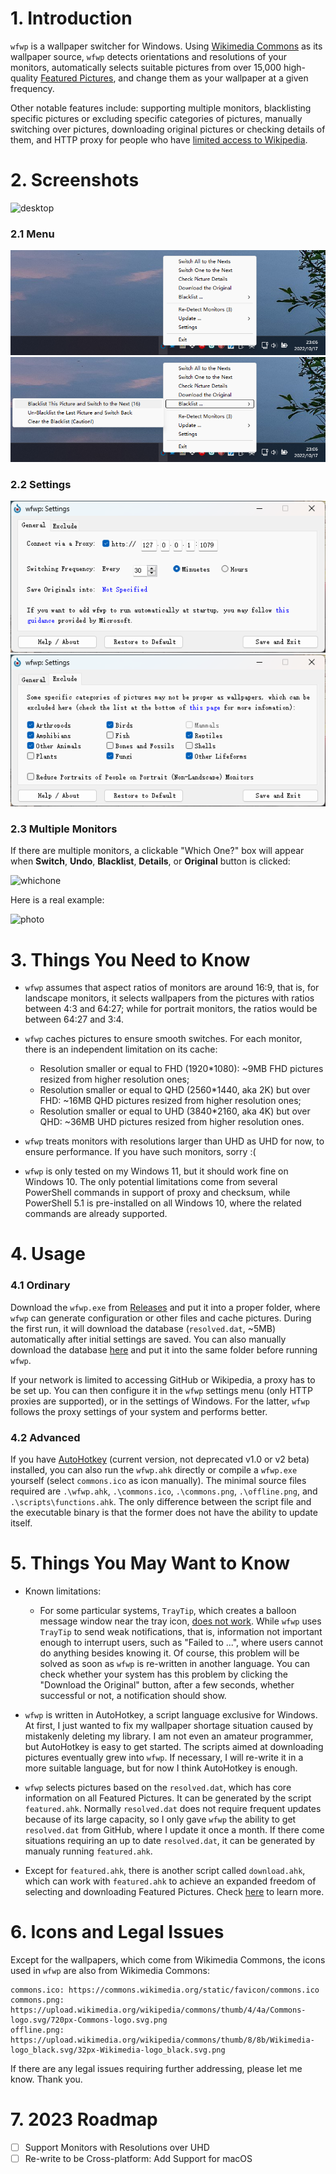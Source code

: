 # 1. Introduction

`wfwp` is a wallpaper switcher for Windows. Using [Wikimedia Commons](https://commons.wikimedia.org/wiki/Main_Page) as its wallpaper source, `wfwp` detects orientations and resolutions of your monitors, automatically selects suitable pictures from over 15,000 high-quality [Featured Pictures](https://commons.wikimedia.org/wiki/Commons:Featured_pictures), and change them as your wallpaper at a given frequency.

Other notable features include: supporting multiple monitors, blacklisting specific pictures or excluding specific categories of pictures, manually switching over pictures, downloading original pictures or checking details of them, and HTTP proxy for people who have [limited access to Wikipedia](https://en.wikipedia.org/wiki/Censorship_of_Wikipedia).

# 2. Screenshots

![desktop](/screenshots/1.png)

### 2.1 Menu

![menu](/screenshots/2.png)![blacklist](/screenshots/3.png)

### 2.2 Settings

![general](/screenshots/4.png)![exclude](/screenshots/5.png)

### 2.3 Multiple Monitors

If there are multiple monitors, a clickable "Which One?" box will appear when **Switch**, **Undo**, **Blacklist**, **Details**, or **Original** button is clicked:

![whichone](/screenshots/6.png)

Here is a real example:

![photo](/screenshots/7.png)

# 3. Things You Need to Know

- `wfwp` assumes that aspect ratios of monitors are around 16:9, that is, for landscape monitors, it selects wallpapers from the pictures with ratios between 4:3 and 64:27; while for portrait monitors, the ratios would be between 64:27 and 3:4.

- `wfwp` caches pictures to ensure smooth switches. For each monitor, there is an independent limitation on its cache:
  - Resolution smaller or equal to FHD (1920*1080): ~9MB FHD pictures resized from higher resolution ones;
  - Resolution smaller or equal to QHD (2560*1440, aka 2K) but over FHD: ~16MB QHD pictures resized from higher resolution ones;
  - Resolution smaller or equal to UHD (3840*2160, aka 4K) but over QHD: ~36MB UHD pictures resized from higher resolution ones.

- `wfwp` treats monitors with resolutions larger than UHD as UHD for now, to ensure performance. If you have such monitors, sorry :(

- `wfwp` is only tested on my Windows 11, but it should work fine on Windows 10. The only potential limitations come from several PowerShell commands in support of proxy and checksum, while PowerShell 5.1 is pre-installed on all Windows 10, where the related commands are already supported.

# 4. Usage

### 4.1 Ordinary

Download the `wfwp.exe` from [Releases](https://github.com/fjn308/wfwp/releases) and put it into a proper folder, where `wfwp` can generate configuration or other files and cache pictures. During the first run, it will download the database (`resolved.dat`, ~5MB) automatically after initial settings are saved. You can also manually download the database [here](https://raw.githubusercontent.com/fjn308/wfwp/main/upload/resolved.dat) and put it into the same folder before running `wfwp`.

If your network is limited to accessing GitHub or Wikipedia, a proxy has to be set up. You can then configure it in the `wfwp` settings menu (only HTTP proxies are supported), or in the settings of Windows. For the latter, `wfwp` follows the proxy settings of your system and performs better.

### 4.2 Advanced

If you have [AutoHotkey](https://www.autohotkey.com/) (current version, not deprecated v1.0 or v2 beta) installed, you can also run the `wfwp.ahk` directly or compile a `wfwp.exe` yourself (select `commons.ico` as icon manually). The minimal source files required are `.\wfwp.ahk`, `.\commons.ico`, `.\commons.png`, `.\offline.png`, and `.\scripts\functions.ahk`. The only difference between the script file and the executable binary is that the former does not have the ability to update itself.

# 5. Things You May Want to Know

- Known limitations:
  - For some particular systems, `TrayTip`, which creates a balloon message window near the tray icon, [does not work](https://www.autohotkey.com/boards/viewtopic.php?t=66010). While `wfwp` uses `TrayTip` to send weak notifications, that is, information not important enough to interrupt users, such as "Failed to ...", where users cannot do anything besides knowing it. Of course, this problem will be solved as soon as `wfwp` is re-written in another language. You can check whether your system has this problem by clicking the "Download the Original" button, after a few seconds, whether successful or not, a notification should show.

- `wfwp` is written in AutoHotkey, a script language exclusive for Windows. At first, I just wanted to fix my wallpaper shortage situation caused by mistakenly deleting my library. I am not even an amateur programmer, but AutoHotkey is easy to get started. The scripts aimed at downloading pictures eventually grew into `wfwp`. If necessary, I will re-write it in a more suitable language, but for now I think AutoHotkey is enough.

- `wfwp` selects pictures based on the `resolved.dat`, which has core information on all Featured Pictures. It can be generated by the script `featured.ahk`. Normally `resolved.dat` does not require frequent updates because of its large capacity, so I only gave `wfwp` the ability to get `resolved.dat` from GitHub, where I update it once a month. If there come situations requiring an up to date `resolved.dat`, it can be generated by manualy running `featured.ahk`.

- Except for `featured.ahk`, there is another script called `download.ahk`, which can work with `featured.ahk` to achieve an expanded freedom of selecting and downloading Featured Pictures. Check [here](https://github.com/fjn308/wfwp/tree/main/scripts) to learn more.

# 6. Icons and Legal Issues

Except for the wallpapers, which come from Wikimedia Commons, the icons used in `wfwp` are also from Wikimedia Commons:

```
commons.ico: https://commons.wikimedia.org/static/favicon/commons.ico
commons.png: https://upload.wikimedia.org/wikipedia/commons/thumb/4/4a/Commons-logo.svg/720px-Commons-logo.svg.png
offline.png: https://upload.wikimedia.org/wikipedia/commons/thumb/8/8b/Wikimedia-logo_black.svg/32px-Wikimedia-logo_black.svg.png
```

If there are any legal issues requiring further addressing, please let me know. Thank you.

# 7. 2023 Roadmap

- [ ] Support Monitors with Resolutions over UHD
- [ ] Re-write to be Cross-platform: Add Support for macOS
